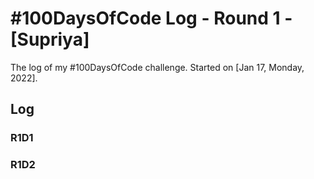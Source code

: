 # #100DaysOfCode Log - Round 1 - [Supriya]

The log of my #100DaysOfCode challenge. Started on [Jan 17, Monday, 2022].

## Log

### R1D1 

### R1D2
